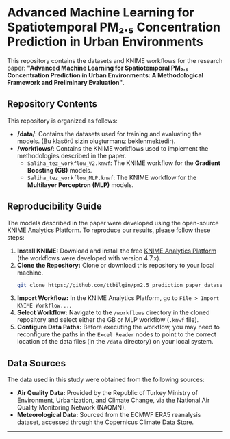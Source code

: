 # Advanced Machine Learning for Spatiotemporal PM₂.₅ Concentration Prediction in Urban Environments

This repository contains the datasets and KNIME workflows for the research paper: **"Advanced Machine Learning for Spatiotemporal PM₂.₅ Concentration Prediction in Urban Environments: A Methodological Framework and Preliminary Evaluation"**.

## Repository Contents

This repository is organized as follows:

  - **/data/**: Contains the datasets used for training and evaluating the models. (Bu klasörü sizin oluşturmanız beklenmektedir).
  - **/workflows/**: Contains the KNIME workflows used to implement the methodologies described in the paper.
      - `Saliha_tez_workflow_V2.knwf`: The KNIME workflow for the **Gradient Boosting (GB)** models.
      - `Saliha_tez_workflow_MLP.knwf`: The KNIME workflow for the **Multilayer Perceptron (MLP)** models.

## Reproducibility Guide

The models described in the paper were developed using the open-source KNIME Analytics Platform. To reproduce our results, please follow these steps:

1.  **Install KNIME:** Download and install the free [KNIME Analytics Platform](https://www.knime.com/downloads) (the workflows were developed with version 4.7.x).
2.  **Clone the Repository:** Clone or download this repository to your local machine.
    ```bash
    git clone https://github.com/ttbilgin/pm2.5_prediction_paper_dataset.git
    ```
3.  **Import Workflow:** In the KNIME Analytics Platform, go to `File > Import KNIME Workflow...`.
4.  **Select Workflow:** Navigate to the `/workflows` directory in the cloned repository and select either the GB or MLP workflow (`.knwf` file).
5.  **Configure Data Paths:** Before executing the workflow, you may need to reconfigure the paths in the `Excel Reader` nodes to point to the correct location of the data files (in the `/data` directory) on your local system.

## Data Sources

The data used in this study were obtained from the following sources:

  - **Air Quality Data:** Provided by the Republic of Turkey Ministry of Environment, Urbanization, and Climate Change, via the National Air Quality Monitoring Network (NAQMN).
  - **Meteorological Data:** Sourced from the ECMWF ERA5 reanalysis dataset, accessed through the Copernicus Climate Data Store.

-----
